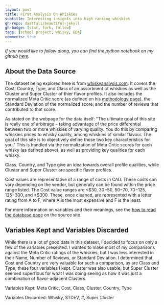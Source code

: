```yaml
---
layout: post
title: First Analysis On Whiskies
subtitle: Interesting insights into high ranking whiskies
gh-repo: daattali/beautiful-jekyll
gh-badge: [star, fork, follow]
tags: [school project, whisky, EDA]
comments: true
---
```


*If you would like to follow along, you can find the python notebook on my github [here](https://github.com/StevenWestmoreland/Whisky_Data_Projects/blob/master/FirstDataAnalysisOfWhiskies.ipynb).*

## About the Data Source
The dataset being explored here is from [whiskyanalysis.com](https://whiskyanalysis.com/index.php/database/). It covers the Cost, Country, Type, and Class of an assortment of whiskies as well as the Cluster and Super Cluster of thier flavor profiles. It also includes the normalized Meta Critic score (as defined on his [methodology page](https://whiskyanalysis.com/index.php/methodology-introduction/methodology-metacritic-score-construction/)), the Standard Deviation of the normalized score, and the number of reviews that contributed to that score.

As stated on the webpage for the data itself: "The ultimate goal of this site is really one of arbitrage – taking advantage of the price differential between two or more whiskies of varying quality. You do this by comparing whiskies prices to whisky quality, among whiskies of similar flavour. The goal of this site is to objectively define those two key characteristics for you." This is handled via the normalization of Meta Critic scores for each whisky (as defined above), as well as providing key qualities for each whisky.

Class, Country, and Type give an idea towards overall profile qualities, while Cluster and Super Cluster are specific flavor profiles.

Cost values are representative of a range of costs in CAD. These costs can vary depending on the vendor, but generally can be found within the price range listed. The Cost value ranges are <$30, $30-$50, $50-$70, $70-$125, $125-$300, and >$300. These, once cleaned, are represented with a letter rating from A to F, where A is the most expensive and F is the least.

For more information on variables and their meanings, see the [how to read the database page](https://whiskyanalysis.com/index.php/interesting-correlations/how-to-read-the-database/) on the source site.

## Variables Kept and Variables Discarded
While there is a lot of good data in this dataset, I decided to focus on only a few of the variables presented. I wanted to make most of my comparisons against the Meta Critic ratings of the whiskies, but I was less interested in their Name, Number of Reviews, or Standard Deviation. I determined that Cost and Country are very valuable for such a comparison, as are Class and Type; these four variables I kept. Cluster was also usable, but Super Cluster seemed superflous for what I was doing seeing as how it was just a combination of flavor-adjacent Clusters.

Variables Kept: Meta Critic, Cost, Class, Cluster, Country, Type

Variables Discarded: Whisky, STDEV, #, Super Cluster
